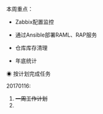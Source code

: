 本周重点：

* Zabbix配置监控

* 通过Ansible部署RAML、RAP服务

* 仓库库存清理

* 年底统计

◉ 按计划完成任务

20170116:

1. ~~一周工作计划~~
2. 


